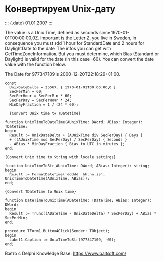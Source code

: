 Конвертируем Unix-дату
======================

::: {.date}
01.01.2007
:::

The value is a Unix Time, defined as seconds since
1970-01-01T00:00:00,0Z. Important is the Letter Z, you live in Sweden,
in consequence you must add 1 hour for StandardDate and 2 hours for
DaylightDate to the date. The infos you can get with
GetTimeZoneInformation. But you must determine, which Bias (Standard or
Daylight) is valid for the date (in this case -60). You can convert the
date value with the function below.

The Date for 977347109 is 2000-12-20T22:18:29+01:00.

    const
      UnixDateDelta = 25569; { 1970-01-01T00:00:00,0 }
      SecPerMin = 60;
      SecPerHour = SecPerMin * 60;
      SecPerDay = SecPerHour * 24;
      MinDayFraction = 1 / (24 * 60);
     
      {Convert Unix time to TDatetime}
     
    function UnixTimeToDateTime(AUnixTime: DWord; ABias: Integer): TDateTime;
    begin
      Result := UnixDateDelta + (AUnixTime div SecPerDay) { Days }
      + ((AUnixTime mod SecPerDay) / SecPerDay) { Seconds }
      - ABias * MinDayFraction { Bias to UTC in minutes };
    end;
     
    {Convert Unix time to String with locale settings}
     
    function UnixTimeToStr(AUnixTime: DWord; ABias: Integer): string;
    begin
      Result := FormatDateTime('ddddd  hh:nn:ss', UnixTimeToDateTime(AUnixTime, ABias));
    end;
     
    {Convert TDateTime to Unix time}
     
    function DateTimeToUnixTime(ADateTime: TDateTime; ABias: Integer): DWord;
    begin
      Result := Trunc((ADateTime - UnixDateDelta) * SecPerDay) + ABias * SecPerMin;
    end;
     
    procedure TForm1.Button4Click(Sender: TObject);
    begin
      Label1.Caption := UnixTimeToStr(977347109, -60);
    end;

Взято с Delphi Knowledge Base: <https://www.baltsoft.com/>
